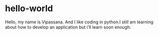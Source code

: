 # hello-world

Hello, my name is Vipassana. And I like coding in python.I still am learning about how to develop an application but i'll learn soon enough.
